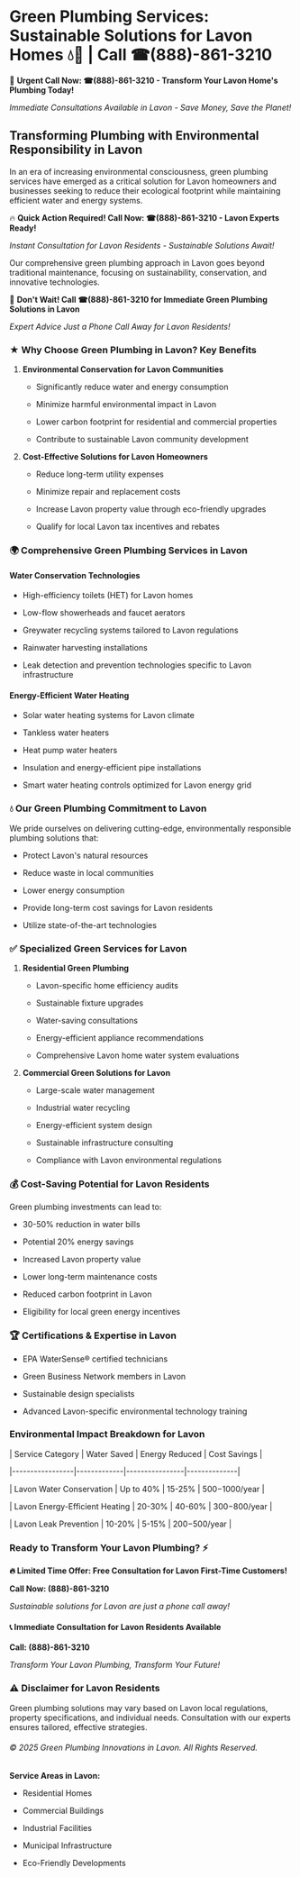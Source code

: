 # Green Plumbing Services: Sustainable Solutions for Lavon Homes 💧🌿 | Call ☎(888)-861-3210

🚨 **Urgent Call Now: ☎(888)-861-3210 - Transform Your Lavon Home's Plumbing Today!**
*Immediate Consultations Available in Lavon - Save Money, Save the Planet!*

## Transforming Plumbing with Environmental Responsibility in Lavon

In an era of increasing environmental consciousness, green plumbing services have emerged as a critical solution for Lavon homeowners and businesses seeking to reduce their ecological footprint while maintaining efficient water and energy systems. 

🔥 **Quick Action Required! Call Now: ☎(888)-861-3210 - Lavon Experts Ready!**
*Instant Consultation for Lavon Residents - Sustainable Solutions Await!*

Our comprehensive green plumbing approach in Lavon goes beyond traditional maintenance, focusing on sustainability, conservation, and innovative technologies.

🚨 **Don't Wait! Call ☎(888)-861-3210 for Immediate Green Plumbing Solutions in Lavon**
*Expert Advice Just a Phone Call Away for Lavon Residents!*

### ★ Why Choose Green Plumbing in Lavon? Key Benefits

1. **Environmental Conservation for Lavon Communities** 
   - Significantly reduce water and energy consumption
   - Minimize harmful environmental impact in Lavon
   - Lower carbon footprint for residential and commercial properties
   - Contribute to sustainable Lavon community development

2. **Cost-Effective Solutions for Lavon Homeowners** 
   - Reduce long-term utility expenses
   - Minimize repair and replacement costs
   - Increase Lavon property value through eco-friendly upgrades
   - Qualify for local Lavon tax incentives and rebates

### 🌍 Comprehensive Green Plumbing Services in Lavon

#### Water Conservation Technologies
- High-efficiency toilets (HET) for Lavon homes
- Low-flow showerheads and faucet aerators
- Greywater recycling systems tailored to Lavon regulations
- Rainwater harvesting installations
- Leak detection and prevention technologies specific to Lavon infrastructure

#### Energy-Efficient Water Heating
- Solar water heating systems for Lavon climate
- Tankless water heaters
- Heat pump water heaters
- Insulation and energy-efficient pipe installations
- Smart water heating controls optimized for Lavon energy grid

### 💧 Our Green Plumbing Commitment to Lavon

We pride ourselves on delivering cutting-edge, environmentally responsible plumbing solutions that:
- Protect Lavon's natural resources
- Reduce waste in local communities
- Lower energy consumption
- Provide long-term cost savings for Lavon residents
- Utilize state-of-the-art technologies

### ✅ Specialized Green Services for Lavon

1. **Residential Green Plumbing**
   - Lavon-specific home efficiency audits
   - Sustainable fixture upgrades
   - Water-saving consultations
   - Energy-efficient appliance recommendations
   - Comprehensive Lavon home water system evaluations

2. **Commercial Green Solutions for Lavon**
   - Large-scale water management
   - Industrial water recycling
   - Energy-efficient system design
   - Sustainable infrastructure consulting
   - Compliance with Lavon environmental regulations

### 💰 Cost-Saving Potential for Lavon Residents

Green plumbing investments can lead to:
- 30-50% reduction in water bills
- Potential 20% energy savings
- Increased Lavon property value
- Lower long-term maintenance costs
- Reduced carbon footprint in Lavon
- Eligibility for local green energy incentives

### 🏆 Certifications & Expertise in Lavon

- EPA WaterSense® certified technicians
- Green Business Network members in Lavon
- Sustainable design specialists
- Advanced Lavon-specific environmental technology training

### Environmental Impact Breakdown for Lavon

| Service Category | Water Saved | Energy Reduced | Cost Savings |
|-----------------|-------------|----------------|--------------|
| Lavon Water Conservation | Up to 40% | 15-25% | $500-$1000/year |
| Lavon Energy-Efficient Heating | 20-30% | 40-60% | $300-$800/year |
| Lavon Leak Prevention | 10-20% | 5-15% | $200-$500/year |

### Ready to Transform Your Lavon Plumbing? ⚡

**🔥 Limited Time Offer: Free Consultation for Lavon First-Time Customers!**

**Call Now: (888)-861-3210**
*Sustainable solutions for Lavon are just a phone call away!*

#### 📞 Immediate Consultation for Lavon Residents Available

**Call: (888)-861-3210**
*Transform Your Lavon Plumbing, Transform Your Future!*

### ⚠️ Disclaimer for Lavon Residents

Green plumbing solutions may vary based on Lavon local regulations, property specifications, and individual needs. Consultation with our experts ensures tailored, effective strategies.

###### © 2025 Green Plumbing Innovations in Lavon. All Rights Reserved.

**Service Areas in Lavon:** 
- Residential Homes
- Commercial Buildings
- Industrial Facilities
- Municipal Infrastructure
- Eco-Friendly Developments